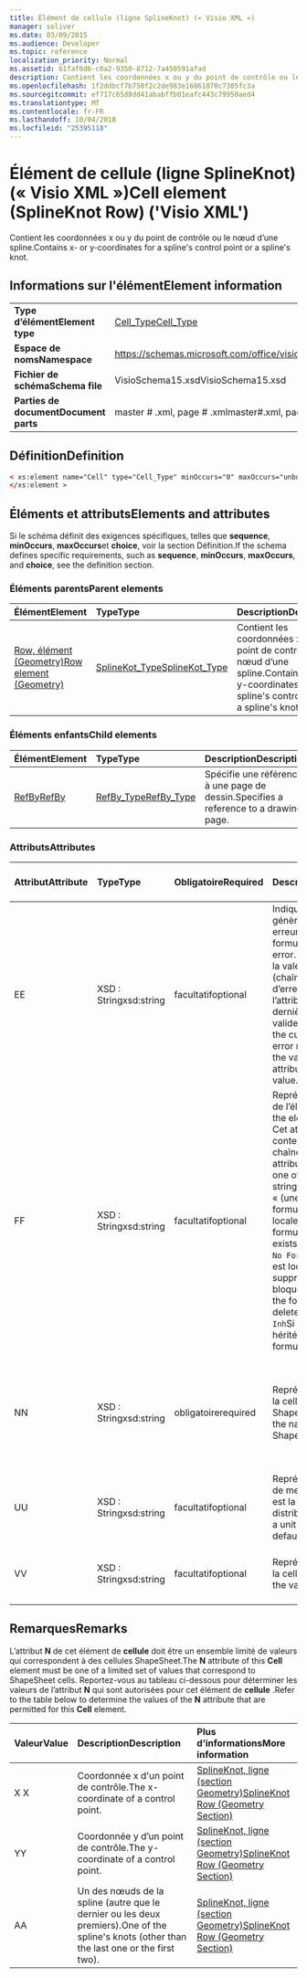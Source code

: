```yaml
---
title: Élément de cellule (ligne SplineKnot) (« Visio XML »)
manager: soliver
ms.date: 03/09/2015
ms.audience: Developer
ms.topic: reference
localization_priority: Normal
ms.assetid: 61faf0d6-c0a2-9350-8712-7a450591afad
description: Contient les coordonnées x ou y du point de contrôle ou le nœud d’une spline.
ms.openlocfilehash: 1f2ddbcf7b750f2c2de983e16861070c7305fc3a
ms.sourcegitcommit: ef717c65d8dd41ababffb01eafc443c79950aed4
ms.translationtype: MT
ms.contentlocale: fr-FR
ms.lasthandoff: 10/04/2018
ms.locfileid: "25395118"
---
```

# <a name="cell-element-splineknot-row-visio-xml"></a><span data-ttu-id="a7944-103">Élément de cellule (ligne SplineKnot) (« Visio XML »)</span><span class="sxs-lookup"><span data-stu-id="a7944-103">Cell element (SplineKnot Row) ('Visio XML')</span></span>

<span data-ttu-id="a7944-104">Contient les coordonnées x ou y du point de contrôle ou le nœud d’une spline.</span><span class="sxs-lookup"><span data-stu-id="a7944-104">Contains x- or y-coordinates for a spline's control point or a spline's knot.</span></span>
  
## <a name="element-information"></a><span data-ttu-id="a7944-105">Informations sur l'élément</span><span class="sxs-lookup"><span data-stu-id="a7944-105">Element information</span></span>

|||
|:-----|:-----|
|<span data-ttu-id="a7944-106">**Type d’élément**</span><span class="sxs-lookup"><span data-stu-id="a7944-106">**Element type**</span></span> <br/> |[<span data-ttu-id="a7944-107">Cell_Type</span><span class="sxs-lookup"><span data-stu-id="a7944-107">Cell_Type</span></span>](cell_type-complextypevisio-xml.md) <br/> |
|<span data-ttu-id="a7944-108">**Espace de noms**</span><span class="sxs-lookup"><span data-stu-id="a7944-108">**Namespace**</span></span> <br/> |https://schemas.microsoft.com/office/visio/2012/main  <br/> |
|<span data-ttu-id="a7944-109">**Fichier de schéma**</span><span class="sxs-lookup"><span data-stu-id="a7944-109">**Schema file**</span></span> <br/> |<span data-ttu-id="a7944-110">VisioSchema15.xsd</span><span class="sxs-lookup"><span data-stu-id="a7944-110">VisioSchema15.xsd</span></span>  <br/> |
|<span data-ttu-id="a7944-111">**Parties de document**</span><span class="sxs-lookup"><span data-stu-id="a7944-111">**Document parts**</span></span> <br/> |<span data-ttu-id="a7944-112">master # .xml, page # .xml</span><span class="sxs-lookup"><span data-stu-id="a7944-112">master#.xml, page#.xml</span></span>  <br/> |
   
## <a name="definition"></a><span data-ttu-id="a7944-113">Définition</span><span class="sxs-lookup"><span data-stu-id="a7944-113">Definition</span></span>

```XML
< xs:element name="Cell" type="Cell_Type" minOccurs="0" maxOccurs="unbounded" >
</xs:element >
```

## <a name="elements-and-attributes"></a><span data-ttu-id="a7944-114">Éléments et attributs</span><span class="sxs-lookup"><span data-stu-id="a7944-114">Elements and attributes</span></span>

<span data-ttu-id="a7944-115">Si le schéma définit des exigences spécifiques, telles que **sequence**, **minOccurs**, **maxOccurs**et **choice**, voir la section Définition.</span><span class="sxs-lookup"><span data-stu-id="a7944-115">If the schema defines specific requirements, such as **sequence**, **minOccurs**, **maxOccurs**, and **choice**, see the definition section.</span></span> 
  
### <a name="parent-elements"></a><span data-ttu-id="a7944-116">Éléments parents</span><span class="sxs-lookup"><span data-stu-id="a7944-116">Parent elements</span></span>

|<span data-ttu-id="a7944-117">**Élément**</span><span class="sxs-lookup"><span data-stu-id="a7944-117">**Element**</span></span>|<span data-ttu-id="a7944-118">**Type**</span><span class="sxs-lookup"><span data-stu-id="a7944-118">**Type**</span></span>|<span data-ttu-id="a7944-119">**Description**</span><span class="sxs-lookup"><span data-stu-id="a7944-119">**Description**</span></span>|
|:-----|:-----|:-----|
|[<span data-ttu-id="a7944-120">Row, élément (Geometry)</span><span class="sxs-lookup"><span data-stu-id="a7944-120">Row element (Geometry)</span></span>](row-element-geometry-sectionvisio-xml.md) <br/> |[<span data-ttu-id="a7944-121">SplineKot_Type</span><span class="sxs-lookup"><span data-stu-id="a7944-121">SplineKot_Type</span></span>](splineknot_type-complextypevisio-xml.md) <br/> |<span data-ttu-id="a7944-122">Contient les coordonnées x ou y du point de contrôle ou le nœud d’une spline.</span><span class="sxs-lookup"><span data-stu-id="a7944-122">Contains x- or y-coordinates for a spline's control point or a spline's knot.</span></span>  <br/> |
   
### <a name="child-elements"></a><span data-ttu-id="a7944-123">Éléments enfants</span><span class="sxs-lookup"><span data-stu-id="a7944-123">Child elements</span></span>

|<span data-ttu-id="a7944-124">**Élément**</span><span class="sxs-lookup"><span data-stu-id="a7944-124">**Element**</span></span>|<span data-ttu-id="a7944-125">**Type**</span><span class="sxs-lookup"><span data-stu-id="a7944-125">**Type**</span></span>|<span data-ttu-id="a7944-126">**Description**</span><span class="sxs-lookup"><span data-stu-id="a7944-126">**Description**</span></span>|
|:-----|:-----|:-----|
|[<span data-ttu-id="a7944-127">RefBy</span><span class="sxs-lookup"><span data-stu-id="a7944-127">RefBy</span></span>](refby-element-cell_type-complextypevisio-xml.md) <br/> |[<span data-ttu-id="a7944-128">RefBy_Type</span><span class="sxs-lookup"><span data-stu-id="a7944-128">RefBy_Type</span></span>](refby_type-complextypevisio-xml.md) <br/> |<span data-ttu-id="a7944-129">Spécifie une référence à une page de dessin.</span><span class="sxs-lookup"><span data-stu-id="a7944-129">Specifies a reference to a drawing page.</span></span>  <br/> |
   
### <a name="attributes"></a><span data-ttu-id="a7944-130">Attributs</span><span class="sxs-lookup"><span data-stu-id="a7944-130">Attributes</span></span>

|<span data-ttu-id="a7944-131">**Attribut**</span><span class="sxs-lookup"><span data-stu-id="a7944-131">**Attribute**</span></span>|<span data-ttu-id="a7944-132">**Type**</span><span class="sxs-lookup"><span data-stu-id="a7944-132">**Type**</span></span>|<span data-ttu-id="a7944-133">**Obligatoire**</span><span class="sxs-lookup"><span data-stu-id="a7944-133">**Required**</span></span>|<span data-ttu-id="a7944-134">**Description**</span><span class="sxs-lookup"><span data-stu-id="a7944-134">**Description**</span></span>|<span data-ttu-id="a7944-135">**Valeurs possibles**</span><span class="sxs-lookup"><span data-stu-id="a7944-135">**Possible values**</span></span>|
|:-----|:-----|:-----|:-----|:-----|
|<span data-ttu-id="a7944-136">E</span><span class="sxs-lookup"><span data-stu-id="a7944-136">E</span></span>  <br/> |<span data-ttu-id="a7944-137">XSD : String</span><span class="sxs-lookup"><span data-stu-id="a7944-137">xsd:string</span></span>  <br/> |<span data-ttu-id="a7944-138">facultatif</span><span class="sxs-lookup"><span data-stu-id="a7944-138">optional</span></span>  <br/> |<span data-ttu-id="a7944-139">Indique que la formule génère une erreur.</span><span class="sxs-lookup"><span data-stu-id="a7944-139">Indicates that the formula evaluates to an error.</span></span> <span data-ttu-id="a7944-140">La valeur de **E** est la valeur actuelle (chaîne message d’erreur) ; la valeur de l’attribut de **V** est la dernière valeur valide.</span><span class="sxs-lookup"><span data-stu-id="a7944-140">The value of **E** is the current value (an error message string); the value of the **V** attribute is the last valid value.</span></span>  <br/> |<span data-ttu-id="a7944-141">Chaîne de message d’erreur.</span><span class="sxs-lookup"><span data-stu-id="a7944-141">An error message string.</span></span>  <br/> |
|<span data-ttu-id="a7944-142">F</span><span class="sxs-lookup"><span data-stu-id="a7944-142">F</span></span>  <br/> |<span data-ttu-id="a7944-143">XSD : String</span><span class="sxs-lookup"><span data-stu-id="a7944-143">xsd:string</span></span>  <br/> |<span data-ttu-id="a7944-144">facultatif</span><span class="sxs-lookup"><span data-stu-id="a7944-144">optional</span></span>  <br/> | <span data-ttu-id="a7944-145">Représente la formule de l’élément.</span><span class="sxs-lookup"><span data-stu-id="a7944-145">Represents the element's formula.</span></span> <span data-ttu-id="a7944-146">Cet attribut peut contenir une des chaînes suivantes :</span><span class="sxs-lookup"><span data-stu-id="a7944-146">This attribute can contain one of the following strings:</span></span>  <br/>  <span data-ttu-id="a7944-147">« (une formule) » si la formule existe localement</span><span class="sxs-lookup"><span data-stu-id="a7944-147">'(some formula)' if the formula exists locally</span></span>  <br/>  <span data-ttu-id="a7944-148">`No Formula`Si la formule est localement supprimée ou bloquée</span><span class="sxs-lookup"><span data-stu-id="a7944-148">`No Formula` if the formula is locally deleted or blocked</span></span>  <br/>  <span data-ttu-id="a7944-149">`Inh`Si la formule est héritée.</span><span class="sxs-lookup"><span data-stu-id="a7944-149">`Inh` if the formula is inherited.</span></span>  <br/> |<span data-ttu-id="a7944-150">Une formule.</span><span class="sxs-lookup"><span data-stu-id="a7944-150">A formula.</span></span>  <br/> |
|<span data-ttu-id="a7944-151">N</span><span class="sxs-lookup"><span data-stu-id="a7944-151">N</span></span>  <br/> |<span data-ttu-id="a7944-152">XSD : String</span><span class="sxs-lookup"><span data-stu-id="a7944-152">xsd:string</span></span>  <br/> |<span data-ttu-id="a7944-153">obligatoire</span><span class="sxs-lookup"><span data-stu-id="a7944-153">required</span></span>  <br/> |<span data-ttu-id="a7944-154">Représente le nom de la cellule de feuille ShapeSheet.</span><span class="sxs-lookup"><span data-stu-id="a7944-154">Represents the name of the ShapeSheet cell.</span></span>  <br/> |<span data-ttu-id="a7944-155">Le nom de la cellule de feuille ShapeSheet.</span><span class="sxs-lookup"><span data-stu-id="a7944-155">The name of the ShapeSheet cell.</span></span>  <br/> <span data-ttu-id="a7944-156">Voir la section Remarques ci-dessous.</span><span class="sxs-lookup"><span data-stu-id="a7944-156">See the Remarks section below.</span></span>  <br/> |
|<span data-ttu-id="a7944-157">U</span><span class="sxs-lookup"><span data-stu-id="a7944-157">U</span></span>  <br/> |<span data-ttu-id="a7944-158">XSD : String</span><span class="sxs-lookup"><span data-stu-id="a7944-158">xsd:string</span></span>  <br/> |<span data-ttu-id="a7944-159">facultatif</span><span class="sxs-lookup"><span data-stu-id="a7944-159">optional</span></span>  <br/> |<span data-ttu-id="a7944-160">Représente une unité de mesure par défaut est la liste de distribution.</span><span class="sxs-lookup"><span data-stu-id="a7944-160">Represents a unit of measure The default is DL.</span></span>  <br/> |<span data-ttu-id="a7944-161">Unités de la cellule.</span><span class="sxs-lookup"><span data-stu-id="a7944-161">The units of the cell.</span></span>  <br/> |
|<span data-ttu-id="a7944-162">V</span><span class="sxs-lookup"><span data-stu-id="a7944-162">V</span></span>  <br/> |<span data-ttu-id="a7944-163">XSD : String</span><span class="sxs-lookup"><span data-stu-id="a7944-163">xsd:string</span></span>  <br/> |<span data-ttu-id="a7944-164">facultatif</span><span class="sxs-lookup"><span data-stu-id="a7944-164">optional</span></span>  <br/> |<span data-ttu-id="a7944-165">Représente la valeur de la cellule.</span><span class="sxs-lookup"><span data-stu-id="a7944-165">Represents the value of the cell.</span></span>  <br/> |<span data-ttu-id="a7944-166">La valeur de la cellule de feuille ShapeSheet.</span><span class="sxs-lookup"><span data-stu-id="a7944-166">The value of the ShapeSheet cell.</span></span>  <br/> |
   
## <a name="remarks"></a><span data-ttu-id="a7944-167">Remarques</span><span class="sxs-lookup"><span data-stu-id="a7944-167">Remarks</span></span>

<span data-ttu-id="a7944-168">L’attribut **N** de cet élément de **cellule** doit être un ensemble limité de valeurs qui correspondent à des cellules ShapeSheet.</span><span class="sxs-lookup"><span data-stu-id="a7944-168">The **N** attribute of this **Cell** element must be one of a limited set of values that correspond to ShapeSheet cells.</span></span> <span data-ttu-id="a7944-169">Reportez-vous au tableau ci-dessous pour déterminer les valeurs de l’attribut **N** qui sont autorisées pour cet élément de **cellule** .</span><span class="sxs-lookup"><span data-stu-id="a7944-169">Refer to the table below to determine the values of the **N** attribute that are permitted for this **Cell** element.</span></span> 
  
|<span data-ttu-id="a7944-170">**Valeur**</span><span class="sxs-lookup"><span data-stu-id="a7944-170">**Value**</span></span>|<span data-ttu-id="a7944-171">**Description**</span><span class="sxs-lookup"><span data-stu-id="a7944-171">**Description**</span></span>|<span data-ttu-id="a7944-172">**Plus d’informations**</span><span class="sxs-lookup"><span data-stu-id="a7944-172">**More information**</span></span>|
|:-----|:-----|:-----|
|<span data-ttu-id="a7944-173">X </span><span class="sxs-lookup"><span data-stu-id="a7944-173">X</span></span>  <br/> |<span data-ttu-id="a7944-174">Coordonnée x d'un point de contrôle.</span><span class="sxs-lookup"><span data-stu-id="a7944-174">The x-coordinate of a control point.</span></span>  <br/> |[<span data-ttu-id="a7944-175">SplineKnot, ligne (section Geometry)</span><span class="sxs-lookup"><span data-stu-id="a7944-175">SplineKnot Row (Geometry Section)</span></span>](splineknot-row-geometry-section.md) <br/> |
|<span data-ttu-id="a7944-176">Y</span><span class="sxs-lookup"><span data-stu-id="a7944-176">Y</span></span>  <br/> |<span data-ttu-id="a7944-177">Coordonnée y d’un point de contrôle.</span><span class="sxs-lookup"><span data-stu-id="a7944-177">The y-coordinate of a control point.</span></span>  <br/> |[<span data-ttu-id="a7944-178">SplineKnot, ligne (section Geometry)</span><span class="sxs-lookup"><span data-stu-id="a7944-178">SplineKnot Row (Geometry Section)</span></span>](splineknot-row-geometry-section.md) <br/> |
|<span data-ttu-id="a7944-179">A</span><span class="sxs-lookup"><span data-stu-id="a7944-179">A</span></span>  <br/> |<span data-ttu-id="a7944-180">Un des nœuds de la spline (autre que le dernier ou les deux premiers).</span><span class="sxs-lookup"><span data-stu-id="a7944-180">One of the spline's knots (other than the last one or the first two).</span></span>  <br/> |[<span data-ttu-id="a7944-181">SplineKnot, ligne (section Geometry)</span><span class="sxs-lookup"><span data-stu-id="a7944-181">SplineKnot Row (Geometry Section)</span></span>](splineknot-row-geometry-section.md) <br/> |
   

